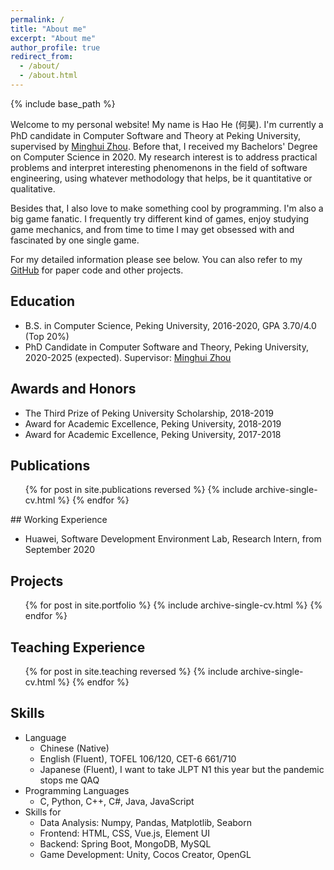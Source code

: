 ```yaml
---
permalink: /
title: "About me"
excerpt: "About me"
author_profile: true
redirect_from: 
  - /about/
  - /about.html
---
```


{% include base_path %}

Welcome to my personal website! My name is Hao He (何昊). I'm currently a PhD candidate in Computer Software and Theory at Peking University, supervised by [Minghui Zhou](http://sei.pku.edu.cn/~zhmh/). Before that, I received my Bachelors' Degree on Computer Science in 2020.  My research interest is to address practical problems and interpret interesting phenomenons in the field of software engineering, using whatever methodology that helps, be it quantitative or qualitative. 

Besides that, I also love to make something cool by programming. I'm also a big game fanatic. I frequently try different kind of games, enjoy studying game mechanics, and from time to time I may get obsessed with and fascinated by one single game.

For my detailed information please see below. You can also refer to my [GitHub](https://github.com/hehao98) for paper code and other projects.

## Education

* B.S. in Computer Science, Peking University, 2016-2020, GPA 3.70/4.0 (Top 20%)
* PhD Candidate in Computer Software and Theory, Peking University, 2020-2025 (expected). Supervisor: [Minghui Zhou](http://sei.pku.edu.cn/~zhmh/)

## Awards and Honors

* The Third Prize of Peking University Scholarship, 2018-2019
* Award for Academic Excellence, Peking University, 2018-2019
* Award for Academic Excellence, Peking University, 2017-2018

## Publications

  <ul>{% for post in site.publications reversed %}
    {% include archive-single-cv.html %}
  {% endfor %}</ul>
## Working Experience

* Huawei, Software Development Environment Lab, Research Intern, from September 2020

## Projects

<ul>{% for post in site.portfolio %}
  {% include archive-single-cv.html %}
{% endfor %}</ul>

## Teaching Experience

  <ul>{% for post in site.teaching reversed %}
    {% include archive-single-cv.html %}
  {% endfor %}</ul>


## Skills

* Language
  * Chinese (Native) 
  * English (Fluent), TOFEL 106/120, CET-6 661/710
  * Japanese (Fluent), I want to take JLPT N1 this year but the pandemic stops me QAQ
* Programming Languages
  *  C, Python, C++, C#, Java, JavaScript
* Skills for 
  * Data Analysis: Numpy, Pandas, Matplotlib, Seaborn
  * Frontend: HTML, CSS, Vue.js, Element UI
  * Backend: Spring Boot, MongoDB, MySQL
  * Game Development: Unity, Cocos Creator, OpenGL

